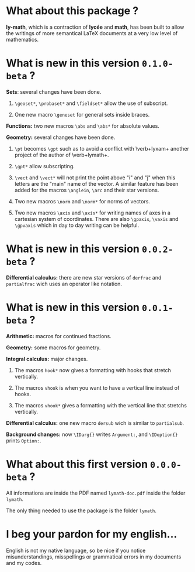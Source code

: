 What about this package  ?
==========================

**ly-math**, which is a contraction of **lycée** and **math**, has been built to allow the writings of more semantical LaTeX documents at a very low level of mathematics.


What is new in this version `0.1.0-beta` ?
==========================================

**Sets**: several changes have been done.

  1) ``\geoset*``, ``\probaset*`` and ``\fieldset*`` allow the use of subscript.

  2) One new macro ``\geneset`` for general sets inside braces.


**Functions:** two new macros ``\abs`` and ``\abs*`` for absolute values.


**Geometry:** several changes have been done.

  1) ``\pt`` becomes ``\gpt`` such as to avoid a conflict with \verb+lyxam+ another project of the author of \verb+lymath+.

  2) ``\gpt*`` allow subscripting.

  3) ``\vect`` and ``\vect*`` will not print the point above "i" and "j" when this letters are the "main" name of the vector.
  A similar feature has been added for the macros ``\anglein``, ``\arc`` and their star versions.

  4) Two new macros ``\norm`` and ``\norm*`` for norms of vectors.

  5) Two new macros ``\axis`` and ``\axis*`` for writing names of axes in a cartesian system of coordinates.
  There are also ``\gpaxis``, ``\vaxis`` and ``\gpvaxis`` which in day to day writing can be helpful.


What is new in this version `0.0.2-beta` ?
==========================================

**Differential calculus:** there are new star versions of ``derfrac`` and ``partialfrac`` wich uses an operator like notation.


What is new in this version `0.0.1-beta` ?
==========================================

**Arithmetic:** macros for continued fractions.


**Geometry:** some macros for geometry.


**Integral calculus:** major changes.

  1) The macros ``hook*`` now gives a formatting with hooks that stretch vertically.

  2) The macros ``vhook`` is when you want to have a vertical line instead of hooks.

  3) The macros ``vhook*`` gives a formatting with the vertical line that stretchs vertically.


**Differential calculus:** one new macro ``dersub`` wich is similar to ``partialsub``.


**Background changes:** now ``\IDarg{}`` writes ``Argument:``, and ``\IDoption{}`` prints ``Option:``.


What about this first version `0.0.0-beta` ?
============================================

All informations are inside the PDF named `lymath-doc.pdf` inside the folder `lymath`.

The only thing needed to use the package is the folder `lymath`.


I beg your pardon for my english...
===================================

English is not my native language, so be nice if you notice misunderstandings, misspellings or grammatical errors in my documents and my codes.
